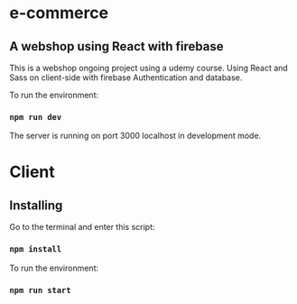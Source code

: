 # e-commerce
## A webshop using React with firebase
This is a webshop ongoing project using a udemy course. Using React and Sass on client-side with firebase Authentication and database.

To run the environment:
### `npm run dev`

The server is running on port 3000 localhost in development mode.

# Client

## Installing
Go to the terminal and enter this script:
### `npm install` 

To run the environment:
### `npm run start`

